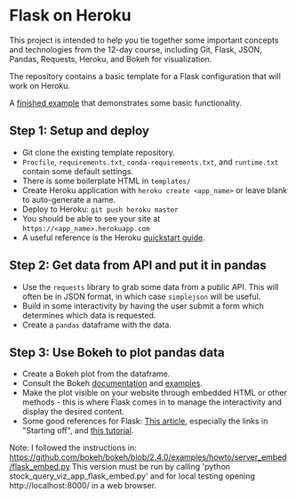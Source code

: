 # Flask on Heroku

This project is intended to help you tie together some important concepts and
technologies from the 12-day course, including Git, Flask, JSON, Pandas,
Requests, Heroku, and Bokeh for visualization.

The repository contains a basic template for a Flask configuration that will
work on Heroku.

A [finished example](https://lemurian.herokuapp.com) that demonstrates some basic functionality.

## Step 1: Setup and deploy
- Git clone the existing template repository.
- `Procfile`, `requirements.txt`, `conda-requirements.txt`, and `runtime.txt`
  contain some default settings.
- There is some boilerplate HTML in `templates/`
- Create Heroku application with `heroku create <app_name>` or leave blank to
  auto-generate a name.
- Deploy to Heroku: `git push heroku master`
- You should be able to see your site at `https://<app_name>.herokuapp.com`
- A useful reference is the Heroku [quickstart guide](https://devcenter.heroku.com/articles/getting-started-with-python).

## Step 2: Get data from API and put it in pandas
- Use the `requests` library to grab some data from a public API. This will
  often be in JSON format, in which case `simplejson` will be useful.
- Build in some interactivity by having the user submit a form which determines which data is requested.
- Create a `pandas` dataframe with the data.

## Step 3: Use Bokeh to plot pandas data
- Create a Bokeh plot from the dataframe.
- Consult the Bokeh [documentation](http://bokeh.pydata.org/en/latest/docs/user_guide/embed.html)
  and [examples](https://github.com/bokeh/bokeh/tree/master/examples/embed).
- Make the plot visible on your website through embedded HTML or other methods - this is where Flask comes in to manage the interactivity and display the desired content.
- Some good references for Flask: [This article](https://realpython.com/blog/python/python-web-applications-with-flask-part-i/), especially the links in "Starting off", and [this tutorial](https://github.com/bev-a-tron/MyFlaskTutorial).

Note: I followed the instructions in:
https://github.com/bokeh/bokeh/blob/2.4.0/examples/howto/server_embed/flask_embed.py 
This version must be run by calling 'python stock_query_viz_app_flask_embed.py' and for local testing opening http://localhost:8000/ in a web browser.